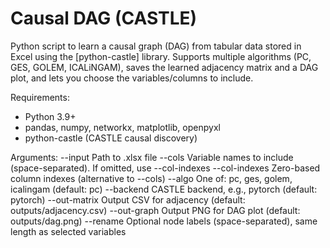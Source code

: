 # Causal DAG (CASTLE)
Python script to learn a causal graph (DAG) from tabular data stored in Excel using the [python-castle] library. Supports multiple algorithms (PC, GES, GOLEM, ICALiNGAM), saves the learned adjacency matrix and a DAG plot, and lets you choose the variables/columns to include.

Requirements:
- Python 3.9+
- pandas, numpy, networkx, matplotlib, openpyxl
- python-castle (CASTLE causal discovery)

Arguments:
--input Path to .xlsx file
--cols Variable names to include (space-separated). If omitted, use --col-indexes
--col-indexes Zero-based column indexes (alternative to --cols)
--algo One of: pc, ges, golem, icalingam (default: pc)
--backend CASTLE backend, e.g., pytorch (default: pytorch)
--out-matrix Output CSV for adjacency (default: outputs/adjacency.csv)
--out-graph Output PNG for DAG plot (default: outputs/dag.png)
--rename Optional node labels (space-separated), same length as selected variables
